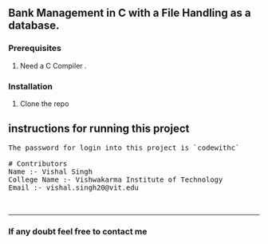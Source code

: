 <!-- GETTING STARTED -->
## Bank Management in C with a File Handling as a database.
### Prerequisites
1. Need a C Compiler .
### Installation
1. Clone the repo
## instructions for running this project
    

 <pre>
The password for login into this project is `codewithc`

# Contributors
Name :- Vishal Singh
College Name :- Vishwakarma Institute of Technology
Email :- vishal.singh20@vit.edu
 
 </pre>
 ---
### If any doubt feel free to contact me 
